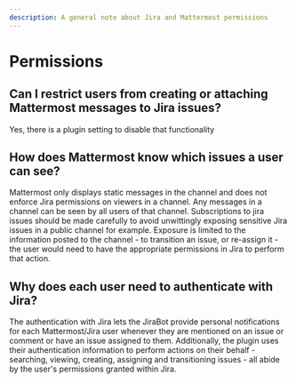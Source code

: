 ```yaml
---
description: A general note about Jira and Mattermost permissions
---
```


# Permissions

## Can I restrict users from creating or attaching Mattermost messages to Jira issues?

Yes, there is a plugin setting to disable that functionality

## How does Mattermost know which issues a user can see?

Mattermost only displays static messages in the channel and does not enforce Jira permissions on viewers in a channel. Any messages in a channel can be seen by all users of that channel. Subscriptions to jira issues should be made carefully to avoid unwittingly exposing sensitive Jira issues in a public channel for example. Exposure is limited to the information posted to the channel - to transition an issue, or re-assign it - the user would need to have the appropriate permissions in Jira to perform that action.

## Why does each user need to authenticate with Jira?

The authentication with Jira lets the JiraBot provide personal notifications for each Mattermost/Jira user whenever they are mentioned on an issue or comment or have an issue assigned to them. Additionally, the plugin uses their authentication information to perform actions on their behalf - searching, viewing, creating, assigning and transitioning issues - all abide by the user's permissions granted within Jira.

